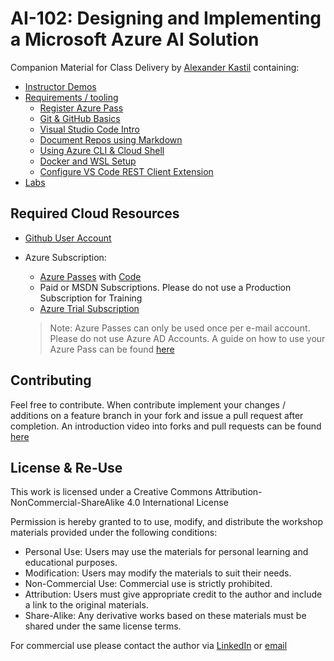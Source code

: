 # AI-102: Designing and Implementing a Microsoft Azure AI Solution

Companion Material for Class Delivery by [Alexander Kastil](https://www.linkedin.com/in/alexander-kastil-3bb26511a/) containing:

- [Instructor Demos](./demos)
- [Requirements / tooling](./tooling)
  - [Register Azure Pass](./tooling/05-azurepass)
  - [Git & GitHub Basics](./tooling/01-git)
  - [Visual Studio Code Intro](./tooling/02-vscode)
  - [Document Repos using Markdown](./tooling/03-markdown)
  - [Using Azure CLI & Cloud Shell](./tooling/04-cli)
  - [Docker and WSL Setup](./tooling/08-docker-wsl)
  - [Configure VS Code REST Client Extension](./tooling/07-rest-client)
- [Labs](https://learn.microsoft.com/en-us/training/paths/copilot-foundations/)

## Required Cloud Resources

- [Github User Account](https://github.com/)

- Azure Subscription:

  - [Azure Passes](https://www.microsoftazurepass.com/) with [Code](./tooling/05-AzurePass)
  - Paid or MSDN Subscriptions. Please do not use a Production Subscription for Training
  - [Azure Trial Subscription](https://azure.microsoft.com/en-us/free/)

  > Note: Azure Passes can only be used once per e-mail account. Please do not use Azure AD Accounts. A guide on how to use your Azure Pass can be found [here](./tooling/05-AzurePass)

## Contributing

Feel free to contribute. When contribute implement your changes / additions on a feature branch in your fork and issue a pull request after completion. An introduction video into forks and pull requests can be found [here](https://www.youtube.com/watch?v=nT8KGYVurIU)

## License & Re-Use

This work is licensed under a Creative Commons Attribution-NonCommercial-ShareAlike 4.0 International License

Permission is hereby granted to to use, modify, and distribute the workshop materials provided under the following conditions:

- Personal Use: Users may use the materials for personal learning and educational purposes.
- Modification: Users may modify the materials to suit their needs.
- Non-Commercial Use: Commercial use is strictly prohibited.
- Attribution: Users must give appropriate credit to the author and include a link to the original materials.
- Share-Alike: Any derivative works based on these materials must be shared under the same license terms.

For commercial use please contact the author via [LinkedIn](https://www.linkedin.com/in/alexander-kastil-3bb26511a/) or [email](mailto:alexander.kastil@integrations.at)
